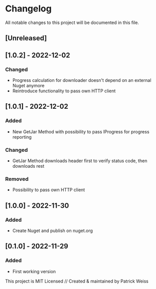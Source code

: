# Changelog
All notable changes to this project will be documented in this file.

## [Unreleased]


## [1.0.2] - 2022-12-02
### Changed
- Progress calculation for downloader doesn't depend on an external Nuget anymore
- Reintroduce functionality to pass own HTTP client


## [1.0.1] - 2022-12-02
### Added
- New GetJar Method with possibility to pass IProgress for progress reporting

### Changed
- GetJar Method downloads header first to verify status code, then downloads rest

### Removed
- Possibility to pass own HTTP client


## [1.0.0] - 2022-11-30
### Added
- Create Nuget and publish on nuget.org


## [0.1.0] - 2022-11-29
### Added
- First working version



This project is MIT Licensed // Created & maintained by Patrick Weiss